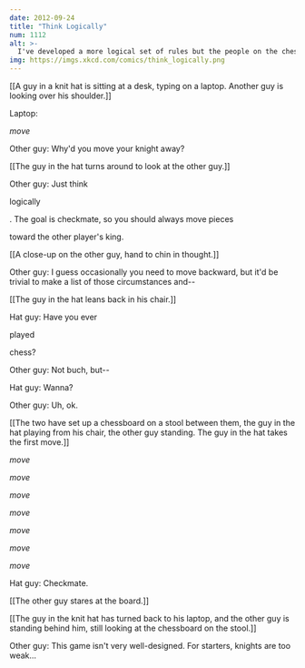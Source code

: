 ```yaml
---
date: 2012-09-24
title: "Think Logically"
num: 1112
alt: >-
  I've developed a more logical set of rules but the people on the chess community have a bunch of stupid emotional biases and won't reply to my posts.
img: https://imgs.xkcd.com/comics/think_logically.png
---
```

[[A guy in a knit hat is sitting at a desk, typing on a laptop. Another guy is looking over his shoulder.]]

Laptop: 

*move*

Other guy: Why'd you move your knight away?

[[The guy in the hat turns around to look at the other guy.]]

Other guy: Just think 

logically

. The goal is checkmate, so you should always move pieces 

toward the other player's king.

[[A close-up on the other guy, hand to chin in thought.]]

Other guy: I guess occasionally you need to move backward, but it'd be trivial to make a list of those circumstances and--

[[The guy in the hat leans back in his chair.]]

Hat guy: Have you ever 

played

 chess?

Other guy: Not buch, but--

Hat guy: Wanna?

Other guy: Uh, ok.

[[The two have set up a chessboard on a stool between them, the guy in the hat playing from his chair, the other guy standing. The guy in the hat takes the first move.]]

*move*

*move*

*move*

*move*

*move*

*move*

*move*

Hat guy: Checkmate.

[[The other guy stares at the board.]]

[[The guy in the knit hat has turned back to his laptop, and the other guy is standing behind him, still looking at the chessboard on the stool.]]

Other guy: This game isn't very well-designed. For starters, knights are too weak...

